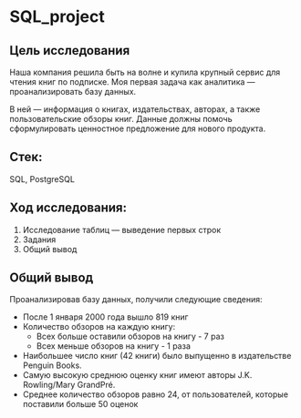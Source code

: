 # SQL_project

## Цель исследования

Наша компания решила быть на волне и купила крупный сервис для чтения книг по подписке. Моя первая задача как аналитика — проанализировать базу данных.

В ней — информация о книгах, издательствах, авторах, а также пользовательские обзоры книг. Данные должны помочь сформулировать ценностное предложение для нового продукта.

## Стек: 
SQL, PostgreSQL

## Ход исследования:

1. Исследование таблиц — выведение первых строк
2. Задания
3. Общий вывод

## Общий вывод

Проанализировав базу данных, получили следующие сведения:
* После 1 января 2000 года вышло 819 книг
* Количество обзоров на каждую книгу:
    * Всех больше оставили обзоров на книгу - 7 раз
    * Всех меньше обзоров на книгу - 1 раза
* Наибольшее число книг (42 книги) было выпущенно в издательстве Penguin Books.
* Самую высокую среднюю оценку книг имеют авторы J.K. Rowling/Mary GrandPré.
* Среднее количество обзоров равно 24, от пользователей, которые поставили больше 50 оценок


